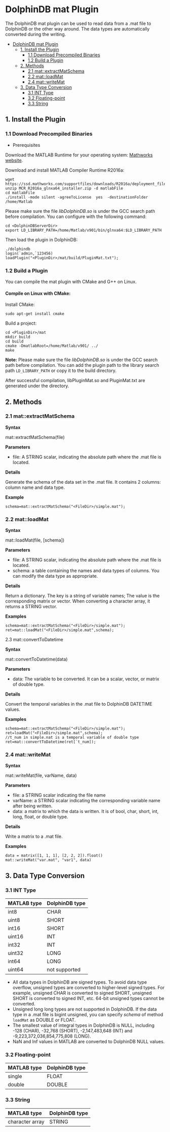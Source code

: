 # DolphinDB mat Plugin

The DolphinDB mat plugin can be used to read data from a .mat file to DolphinDB or the other way around. The data types are automatically converted during the writing.

- [DolphinDB mat Plugin](#dolphindb-mat-plugin)
  - [1. Install the Plugin](#1-install-the-plugin)
    - [1.1 Download Precompiled Binaries](#11-download-precompiled-binaries)
    - [1.2 Build a Plugin](#12-build-a-plugin)
  - [2. Methods](#2-methods)
    - [2.1 mat::extractMatSchema](#21-matextractmatschema)
    - [2.2 mat::loadMat](#22-matloadmat)
    - [2.4 mat::writeMat](#24-matwritemat)
  - [3. Data Type Conversion](#3-data-type-conversion)
    - [3.1 INT Type](#31-int-type)
    - [3.2 Floating-point](#32-floating-point)
    - [3.3 String](#33-string)

## 1. Install the Plugin

### 1.1 Download Precompiled Binaries

- Prerequisites

Download the MATLAB Runtime for your operating system: [Mathworks website](http://www.mathworks.com/products/compiler/mcr/).

Download and install MATLAB Compiler Runtime R2016a:

```
wget https://ssd.mathworks.com/supportfiles/downloads/R2016a/deployment_files/R2016a/installers/glnxa64/MCR_R2016a_glnxa64_installer.zip
unzip MCR_R2016a_glnxa64_installer.zip -d matlabFile
cd matlabFile
./install -mode silent -agreeToLicense  yes  -destinationFolder  /home/Matlab
```

Please make sure the file *libDolphinDB.so* is under the GCC search path before compilation. You can configure with the following command:

```
cd <DolphinDBServerDir>
export LD_LIBRARY_PATH=/home/Matlab/v901/bin/glnxa64:$LD_LIBRARY_PATH
```

Then load the plugin in DolphinDB:

```
./dolphindb
login(`admin,`123456)
loadPlugin("<PluginDir>/mat/build/PluginMat.txt");
```

### 1.2 Build a Plugin

You can compile the mat plugin with CMake and G++ on Linux.

#### Compile on Linux with CMake:

Install CMake:

```
sudo apt-get install cmake
```

Build a project:

```
cd <PluginDir>/mat
mkdir build
cd build
cmake -DmatlabRoot=/home/Matlab/v901/ ../   
make
```

**Note:** Please make sure the file *libDolphinDB.so* is under the GCC search path before compilation. You can add the plugin path to the library search path `LD_LIBRARY_PATH` or copy it to the build directory.

After successful compilation, libPluginMat.so and PluginMat.txt are generated under the directory.

## 2. Methods

### 2.1 mat::extractMatSchema

**Syntax**

mat::extractMatSchema(file)

**Parameters**

- file: A STRING scalar, indicating the absolute path where the .mat file is located.  

**Details**

Generate the schema of the data set in the .mat file. It contains 2 columns: column name and data type.

**Example**

```
schema=mat::extractMatSchema("<FileDir>/simple.mat");
```

### 2.2 mat::loadMat

**Syntax**

mat::loadMat(file, [schema])

**Parameters**

- file: A STRING scalar, indicating the absolute path where the .mat file is located.  
- schema: a table containing the names and data types of columns. You can modify the data type as appropriate.

**Details**

Return a dictionary. The key is a string of variable names; The value is the corresponding matrix or vector. When converting a character array, it returns a STRING vector.

**Examples**

```
schema=mat::extractMatSchema("<FileDir>/simple.mat");
ret=mat::loadMat("<FileDir>/simple.mat",schema);
```

 2.3 mat::convertToDatetime

**Syntax**

mat::convertToDatetime(data)

**Parameters**

- data: The variable to be converted. It can be a scalar, vector, or matrix of double type.

**Details**

Convert the temporal variables in the .mat file to DolphinDB DATETIME values.

**Examples**

```
schema=mat::extractMatSchema("<FileDir>/simple.mat");
ret=loadMat("<FileDir>/simple.mat",schema);
//t_num in simple.nat is a temporal variable of double type
ret=mat::convertToDatetime(ret[`t_num]);
```

### 2.4 mat::writeMat

**Syntax**

mat::writeMat(file, varName, data)

**Parameters**

- file: a STRING scalar indicating the file name
- varName: a STRING scalar indicating the corresponding variable name after being written. 
- data: a matrix to which the data is written. It is of bool, char, short, int, long, float, or double type.

**Details**

Write a matrix to a .mat file.

**Examples**

```
data = matrix([1, 1, 1], [2, 2, 2]).float()
mat::writeMat("var.mat", "var1", data)
```

 

## 3. Data Type Conversion

### 3.1 INT Type

| MATLAB type | DolphinDB type |
| :---------- | :------------- |
| int8        | CHAR           |
| uint8       | SHORT          |
| int16       | SHORT          |
| uint16      | INT            |
| int32       | INT            |
| uint32      | LONG           |
| int64       | LONG           |
| uint64      | not supported  |

- All data types in DolphinDB are signed types. To avoid data type overflow, unsigned types are converted to higher-level signed types. For example, unsigned CHAR is converted to signed SHORT, unsigned SHORT is converted to signed INT, etc. 64-bit unsigned types cannot be converted.
- Unsigned long long types are not supported in DolphinDB. If the data type in a .mat file is bigint unsigned, you can specify *schema* of method `loadMat` as DOUBLE or FLOAT.
- The smallest value of integral types in DolphinDB is NULL, including -128 (CHAR), -32,768 (SHORT), -2,147,483,648 (INT) and -9,223,372,036,854,775,808 (LONG).
- NaN and Inf values in MATLAB are converted to DolphinDB NULL values.

### 3.2 Floating-point

| MATLAB type | DolphinDB type |
| :---------- | :------------- |
| single      | FLOAT          |
| double      | DOUBLE         |

### 3.3 String

| MATLAB type     | DolphinDB type |
| :-------------- | :------------- |
| character array | STRING         |

 

